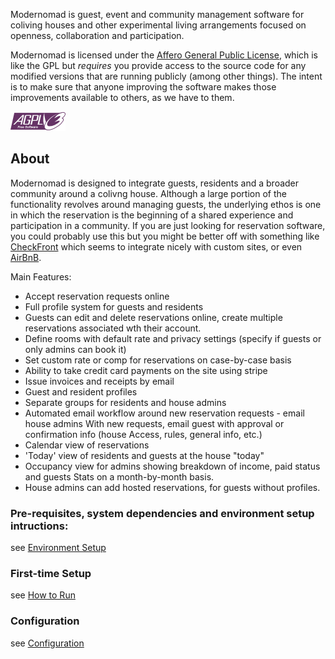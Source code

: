 Modernomad is guest, event and community management software for coliving
houses and other experimental living arrangements focused on openness,
collaboration and participation. 

Modernomad is licensed under the [Affero General Public License](agpl-3.0.txt),
which is like the GPL but *requires* you provide access to the source code for
any modified versions that are running publicly (among other things). The
intent is to make sure that anyone improving the software makes those
improvements available to others, as we have to them. 

<img src="media/img/agplv3-88x31.png" />

## About 
Modernomad is designed to integrate guests, residents and a broader community
around a colivng house. Although a large portion of the functionality revolves
around managing guests, the underlying ethos is one in which the reservation is
the beginning of a shared experience and participation in a community. If you
are just looking for reservation software, you could probably use this but you
might be better off with something like
[CheckFront](http://www.checkfront.com/) which seems to integrate nicely with
custom sites, or even [AirBnB](http://airbnb.com). 

Main Features:

- Accept reservation requests online
- Full profile system for guests and residents
- Guests can edit and delete reservations online, create multiple reservations
  associated wth their account. 
- Define rooms with default rate and privacy settings (specify if guests or
  only admins can book it)
- Set custom rate or comp for reservations on case-by-case basis
- Ability to take credit card payments on the site using stripe
- Issue invoices and receipts by email
- Guest and resident profiles 
- Separate groups for residents and house admins
- Automated email workflow around new reservation requests - email house admins
  With new requests, email guest with approval or confirmation info (house
  Access, rules, general info, etc.)
- Calendar view of reservations 
- 'Today' view of residents and guests at the house "today"
- Occupancy view for admins showing breakdown of income, paid status and guests
  Stats on a month-by-month basis. 
- House admins can add hosted reservations, for guests without profiles.

### Pre-requisites, system dependencies and environment setup intructions:
see [Environment Setup](docs/environment-setup.md)

### First-time Setup
see [How to Run](docs/how-to-run.md)

### Configuration
see [Configuration](docs/configuration.md)
